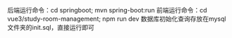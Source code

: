 后端运行命令：cd springboot; mvn spring-boot:run
前端运行命令：cd vue3/study-room-management; npm run dev
数据库初始化查询存放在mysql文件夹的init.sql，直接运行即可
